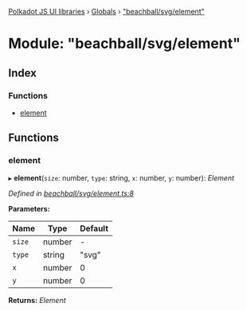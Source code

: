 [Polkadot JS UI libraries](../README.md) › [Globals](../globals.md) › ["beachball/svg/element"](_beachball_svg_element_.md)

# Module: "beachball/svg/element"

## Index

### Functions

* [element](_beachball_svg_element_.md#element)

## Functions

###  element

▸ **element**(`size`: number, `type`: string, `x`: number, `y`: number): *Element*

*Defined in [beachball/svg/element.ts:8](https://github.com/polkadot-js/ui/blob/230999888/packages/ui-shared/src/icons/beachball/svg/element.ts#L8)*

**Parameters:**

Name | Type | Default |
------ | ------ | ------ |
`size` | number | - |
`type` | string | "svg" |
`x` | number | 0 |
`y` | number | 0 |

**Returns:** *Element*
